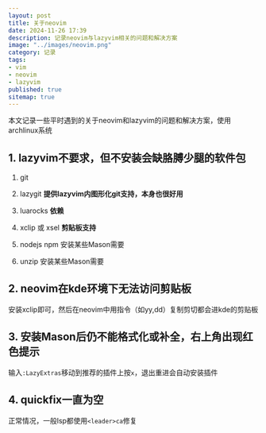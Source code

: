 ```yaml
---
layout: post
title: 关于neovim
date: 2024-11-26 17:39
description: 记录neovim与lazyvim相关的问题和解决方案
image: "../images/neovim.png"
category: 记录
tags:
- vim
- neovim
- lazyvim
published: true
sitemap: true
---
```


本文记录一些平时遇到的关于neovim和lazyvim的问题和解决方案，使用archlinux系统

## 1. lazyvim不要求，但不安装会缺胳膊少腿的软件包

1) git

2) lazygit **提供lazyvim内图形化git支持，本身也很好用**

3) luarocks **依赖**

4) xclip 或 xsel **剪贴板支持**

5) nodejs npm 安装某些Mason需要

6) unzip 安装某些Mason需要

## 2. neovim在kde环境下无法访问剪贴板

安装xclip即可，然后在neovim中用指令（如yy,dd）复制剪切都会进kde的剪贴板

## 3. 安装Mason后仍不能格式化或补全，右上角出现红色提示

输入`:LazyExtras`移动到推荐的插件上按`x`，退出重进会自动安装插件

## 4. quickfix一直为空

正常情况，一般lsp都使用`<leader>ca`修复
